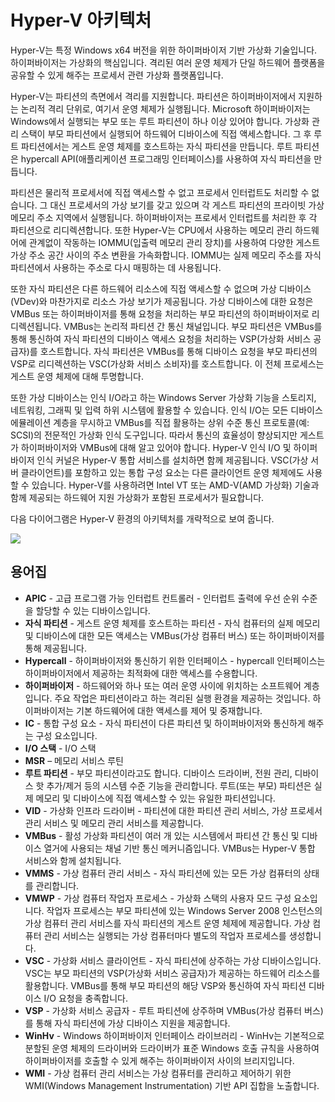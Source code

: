 # <a name="hyper-v-architecture"></a>Hyper-V 아키텍처

Hyper-V는 특정 Windows x64 버전을 위한 하이퍼바이저 기반 가상화 기술입니다.  하이퍼바이저는 가상화의 핵심입니다.  격리된 여러 운영 체제가 단일 하드웨어 플랫폼을 공유할 수 있게 해주는 프로세서 관련 가상화 플랫폼입니다.

Hyper-V는 파티션의 측면에서 격리를 지원합니다. 파티션은 하이퍼바이저에서 지원하는 논리적 격리 단위로, 여기서 운영 체제가 실행됩니다. Microsoft 하이퍼바이저는 Windows에서 실행되는 부모 또는 루트 파티션이 하나 이상 있어야 합니다. 가상화 관리 스택이 부모 파티션에서 실행되어 하드웨어 디바이스에 직접 액세스합니다. 그 후 루트 파티션에서는 게스트 운영 체제를 호스트하는 자식 파티션을 만듭니다. 루트 파티션은 hypercall API(애플리케이션 프로그래밍 인터페이스)를 사용하여 자식 파티션을 만듭니다.

파티션은 물리적 프로세서에 직접 액세스할 수 없고 프로세서 인터럽트도 처리할 수 없습니다. 그 대신 프로세서의 가상 보기를 갖고 있으며 각 게스트 파티션의 프라이빗 가상 메모리 주소 지역에서 실행됩니다. 하이퍼바이저는 프로세서 인터럽트를 처리한 후 각 파티션으로 리디렉션합니다. 또한 Hyper-V는 CPU에서 사용하는 메모리 관리 하드웨어에 관계없이 작동하는 IOMMU(입출력 메모리 관리 장치)를 사용하여 다양한 게스트 가상 주소 공간 사이의 주소 변환을 가속화합니다. IOMMU는 실제 메모리 주소를 자식 파티션에서 사용하는 주소로 다시 매핑하는 데 사용됩니다.

또한 자식 파티션은 다른 하드웨어 리소스에 직접 액세스할 수 없으며 가상 디바이스(VDev)와 마찬가지로 리소스 가상 보기가 제공됩니다. 가상 디바이스에 대한 요청은 VMBus 또는 하이퍼바이저를 통해 요청을 처리하는 부모 파티션의 하이퍼바이저로 리디렉션됩니다. VMBus는 논리적 파티션 간 통신 채널입니다. 부모 파티션은 VMBus를 통해 통신하여 자식 파티션의 디바이스 액세스 요청을 처리하는 VSP(가상화 서비스 공급자)를 호스트합니다. 자식 파티션은 VMBus를 통해 디바이스 요청을 부모 파티션의 VSP로 리디렉션하는 VSC(가상화 서비스 소비자)를 호스트합니다. 이 전체 프로세스는 게스트 운영 체제에 대해 투명합니다.

또한 가상 디바이스는 인식 I/O라고 하는 Windows Server 가상화 기능을 스토리지, 네트워킹, 그래픽 및 입력 하위 시스템에 활용할 수 있습니다. 인식 I/O는 모든 디바이스 에뮬레이션 계층을 무시하고 VMBus를 직접 활용하는 상위 수준 통신 프로토콜(예: SCSI)의 전문적인 가상화 인식 도구입니다. 따라서 통신의 효율성이 향상되지만 게스트가 하이퍼바이저와 VMBus에 대해 알고 있어야 합니다. Hyper-V 인식 I/O 및 하이퍼바이저 인식 커널은 Hyper-V 통합 서비스를 설치하면 함께 제공됩니다. VSC(가상 서버 클라이언트)를 포함하고 있는 통합 구성 요소는 다른 클라이언트 운영 체제에도 사용할 수 있습니다. Hyper-V를 사용하려면 Intel VT 또는 AMD-V(AMD 가상화) 기술과 함께 제공되는 하드웨어 지원 가상화가 포함된 프로세서가 필요합니다.

다음 다이어그램은 Hyper-V 환경의 아키텍처를 개략적으로 보여 줍니다.

![](./media/hv_architecture.png)

## <a name="glossary"></a>용어집
* **APIC** - 고급 프로그램 가능 인터럽트 컨트롤러 - 인터럽트 출력에 우선 순위 수준을 할당할 수 있는 디바이스입니다.
* **자식 파티션** - 게스트 운영 체제를 호스트하는 파티션 - 자식 컴퓨터의 실제 메모리 및 디바이스에 대한 모든 액세스는 VMBus(가상 컴퓨터 버스) 또는 하이퍼바이저를 통해 제공됩니다.
* **Hypercall** - 하이퍼바이저와 통신하기 위한 인터페이스 - hypercall 인터페이스는 하이퍼바이저에서 제공하는 최적화에 대한 액세스를 수용합니다.
* **하이퍼바이저** - 하드웨어와 하나 또는 여러 운영 사이에 위치하는 소프트웨어 계층입니다. 주요 작업은 파티션이라고 하는 격리된 실행 환경을 제공하는 것입니다. 하이퍼바이저는 기본 하드웨어에 대한 액세스를 제어 및 중재합니다.
* **IC** - 통합 구성 요소 - 자식 파티션이 다른 파티션 및 하이퍼바이저와 통신하게 해주는 구성 요소입니다.
* **I/O 스택** - I/O 스택
* **MSR** – 메모리 서비스 루틴
* **루트 파티션** - 부모 파티션이라고도 합니다.  디바이스 드라이버, 전원 관리, 디바이스 핫 추가/제거 등의 시스템 수준 기능을 관리합니다. 루트(또는 부모) 파티션은 실제 메모리 및 디바이스에 직접 액세스할 수 있는 유일한 파티션입니다.
* **VID** - 가상화 인프라 드라이버 - 파티션에 대한 파티션 관리 서비스, 가상 프로세서 관리 서비스 및 메모리 관리 서비스를 제공합니다.
* **VMBus** - 활성 가상화 파티션이 여러 개 있는 시스템에서 파티션 간 통신 및 디바이스 열거에 사용되는 채널 기반 통신 메커니즘입니다. VMBus는 Hyper-V 통합 서비스와 함께 설치됩니다.
* **VMMS** - 가상 컴퓨터 관리 서비스 - 자식 파티션에 있는 모든 가상 컴퓨터의 상태를 관리합니다.
* **VMWP** - 가상 컴퓨터 작업자 프로세스 - 가상화 스택의 사용자 모드 구성 요소입니다. 작업자 프로세스는 부모 파티션에 있는 Windows Server 2008 인스턴스의 가상 컴퓨터 관리 서비스를 자식 파티션의 게스트 운영 체제에 제공합니다. 가상 컴퓨터 관리 서비스는 실행되는 가상 컴퓨터마다 별도의 작업자 프로세스를 생성합니다.
* **VSC** - 가상화 서비스 클라이언트 - 자식 파티션에 상주하는 가상 디바이스입니다. VSC는 부모 파티션의 VSP(가상화 서비스 공급자)가 제공하는 하드웨어 리소스를 활용합니다. VMBus를 통해 부모 파티션의 해당 VSP와 통신하여 자식 파티션 디바이스 I/O 요청을 충족합니다.
* **VSP** - 가상화 서비스 공급자 - 루트 파티션에 상주하며 VMBus(가상 컴퓨터 버스)를 통해 자식 파티션에 가상 디바이스 지원을 제공합니다.
* **WinHv** - Windows 하이퍼바이저 인터페이스 라이브러리 - WinHv는 기본적으로 분할된 운영 체제의 드라이버와 드라이버가 표준 Windows 호출 규칙을 사용하여 하이퍼바이저를 호출할 수 있게 해주는 하이퍼바이저 사이의 브리지입니다.
* **WMI** - 가상 컴퓨터 관리 서비스는 가상 컴퓨터를 관리하고 제어하기 위한 WMI(Windows Management Instrumentation) 기반 API 집합을 노출합니다.
